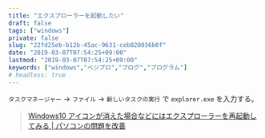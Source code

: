 ```yaml
---
title: "エクスプローラーを起動したい"
draft: false
tags: ["windows"]
private: false
slug: "22fd25eb-b12b-45ac-9631-ceb820036b0f"
date: "2019-03-07T07:54:25+09:00"
lastmod: "2019-03-07T07:54:25+09:00"
keywords: ["windows","ベジプロ","プログ","プログラム"]
# headless: true
---
```


`タスクマネージャー` -> `ファイル` -> `新しいタスクの実行` で `explorer.exe` を入力する。

> [Windows10 アイコンが消えた場合などにはエクスプローラーを再起動してみる | パソコンの問題を改善](https://pc-kaizen.com/windows10-restart-explorer)
